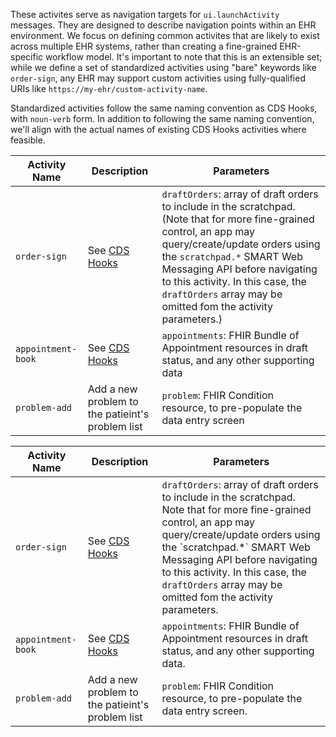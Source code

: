These activites serve as navigation targets for `ui.launchActivity` messages.
They are designed to describe navigation points within an EHR environment. We
focus on defining common activites that are likely to exist across multiple EHR
systems, rather than creating a fine-grained EHR-specific workflow model. It's
important to note that this is an extensible set; while we define a set of
standardized activities using "bare" keywords like `order-sign`, any EHR may
support custom activities using fully-qualified URIs like
`https://my-ehr/custom-activity-name`.

Standardized activities follow the same naming convention as CDS Hooks, with
`noun-verb` form. In addition to following the same naming convention, we'll
align with the actual names of existing CDS Hooks activities where feasible.

|Activity Name|Description|Parameters|
|---|---|---|
|`order-sign`|See [CDS Hooks](https://cds-hooks.org/hooks/order-sign/)|`draftOrders`: array of draft orders to include in the scratchpad. (Note that for more fine-grained control, an app may query/create/update orders using the `scratchpad.*` SMART Web Messaging API before navigating to this activity. In this case, the `draftOrders` array may be omitted fom the activity parameters.)|
|`appointment-book`|See [CDS Hooks](https://cds-hooks.org/hooks/appointment-book/)|`appointments`: FHIR Bundle of Appointment resources in draft status, and any other supporting data|
|`problem-add`|Add  a new problem to the patieint's problem list|`problem`: FHIR Condition resource, to pre-populate the data entry screen|

<table class='grid'><thead><tr><th>Activity Name</th><th>Description</th><th>Parameters</th></tr></thead>
<tbody>
<tr>
  <td><code class="highlighter-rouge">order-sign</code></td>
  <td>See <a href="https://cds-hooks.org/hooks/order-sign/">CDS Hooks</a></td>
  <td><code class="highlighter-rouge">draftOrders</code>: array of draft orders to include in the scratchpad. Note that for more fine-grained control, an app may query/create/update orders using the `scratchpad.*` SMART Web Messaging API before navigating to this activity. In this case, the <code class="highlighter-rouge">draftOrders</code> array may be omitted fom the activity parameters.</td>
</tr>
<tr>
  <td><code class="highlighter-rouge">appointment-book</code></td>
  <td>See <a href="https://cds-hooks.org/hooks/appointment-book/">CDS Hooks</a></td>
  <td><code class="highlighter-rouge">appointments</code>: FHIR Bundle of Appointment resources in draft status, and any other supporting data.</td>
</tr>
<tr>
  <td><code class="highlighter-rouge">problem-add</code></td>
  <td>Add a new problem to the patieint's problem list</td>
  <td><code class="highlighter-rouge">problem</code>: FHIR Condition resource, to pre-populate the data entry screen.</td>
</tr>
</tbody>
</table>
